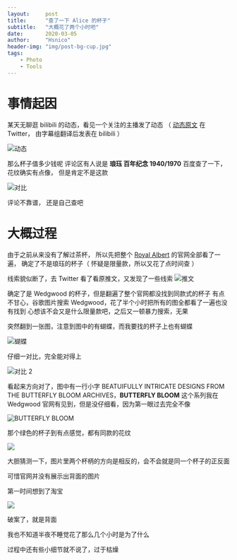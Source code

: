 ```yaml
---
layout:     post
title:      "查了一下 Alice 的杯子"
subtitle:   "大概花了两个小时吧"
date:       2020-03-05
author:     "Hsnico"
header-img: "img/post-bg-cup.jpg"
tags:
    - Photo
    - Tools
---
```


# 事情起因
某天无聊逛 bilibili 的动态，看见一个关注的主播发了动态
（ [动态原文][po] 在 Twitter， 由字幕组翻译后发表在 bilibili ）

![动态](/img/posts/20200305/1.jpg)

那么杯子值多少钱呢
评论区有人说是 **琅珏 百年纪念 1940/1970**
百度查了一下， 花纹确实有点像， 但是肯定不是这款

![对比](/img/posts/20200305/2.jpg)

评论不靠谱， 还是自己查吧
# 大概过程
由于之前从来没有了解过茶杯， 所以先把整个 [Royal Albert][ra] 的官网全部看了一遍， 确定了不是琅珏的杯子（ 怀疑是限量款，所以又花了点时间查 ）

线索貌似断了，去 Twitter 看了看原推文，又发现了一些线索
![推文](/img/posts/20200305/3.jpg)

确定了是 Wedgwood 的杯子，但是翻遍了整个官网都没找到同款式的杯子
有点不甘心，谷歌图片搜索 Wedgwood，花了半个小时把所有的图全都看了一遍也没有找到
心想该不会又是什么限量款吧，之后又一顿暴力搜索，无果

突然翻到一张图，注意到图中的有蝴蝶，而我要找的杯子上也有蝴蝶

![蝴蝶](/img/posts/20200305/4.jpg)

仔细一对比，完全能对得上

![对比 2](/img/posts/20200305/5.jpg)

看起来方向对了，图中有一行小字 BEATUIFULLY INTRICATE DESIGNS FROM THE BUTTERFLY BLOOM ARCHIVES，**BUTTERFLY BLOOM** 这个系列我在 Wedgwood 官网有见到，但是没仔细看，因为第一眼过去完全不像

![BUTTERFLY BLOOM](/img/posts/20200305/6.jpg)

那个绿色的杯子到有点感觉，都有同款的花纹

![](/img/posts/20200305/7.jpg)

大胆猜测一下，图片里两个杯柄的方向是相反的，会不会就是同一个杯子的正反面

可惜官网并没有展示出背面的图片

第一时间想到了淘宝

![](/img/posts/20200305/8.jpg)

破案了，就是背面

我也不知道半夜不睡觉花了那么几个小时是为了什么

过程中还有些小细节就不说了，过于枯燥

 [ra]:https://www.royalalbert.com/
 [po]:https://twitter.com/AliceMononobe/status/1234493916650577921
